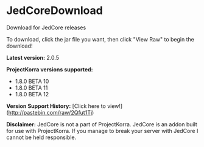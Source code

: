 # JedCoreDownload
Download for JedCore releases

To download, click the jar file you want, then click "View Raw" to begin the download!

**Latest version:** 2.0.5

**ProjectKorra versions supported:**
- 1.8.0 BETA 10
- 1.8.0 BETA 11
- 1.8.0 BETA 12

**Version Support History:**
[Click here to view!] (http://pastebin.com/raw/2Qfut1Tj)

**Disclaimer:** JedCore is not a part of ProjectKorra. JedCore is an addon built for use with ProjectKorra. If you manage to break your server with JedCore I cannot be held responsible.
